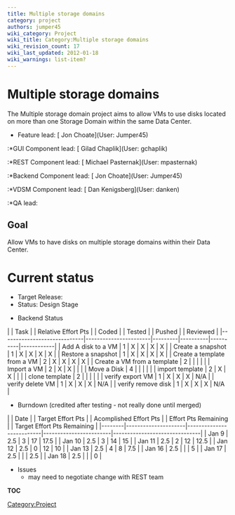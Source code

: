 ```yaml
---
title: Multiple storage domains
category: project
authors: jumper45
wiki_category: Project
wiki_title: Category:Multiple storage domains
wiki_revision_count: 17
wiki_last_updated: 2012-01-18
wiki_warnings: list-item?
---
```


# Multiple storage domains

The Multiple storage domain project aims to allow VMs to use disks located on more than one Storage Domain within the same Data Center.

*   Feature lead: [ Jon Choate](User: Jumper45)

:\*GUI Component lead: [ Gilad Chaplik](User: gchaplik)

:\*REST Component lead: [ Michael Pasternak](User: mpasternak)

:\*Backend Component lead: [ Jon Choate](User: Jumper45)

:\*VDSM Component lead: [ Dan Kenigsberg](User: danken)

:\*QA lead:

## Goal

Allow VMs to have disks on multiple storage domains within their Data Center.

# Current status

*   Target Release:
*   Status: Design Stage

<!-- -->

*   Backend Status

| | Task                      | | Relative Effort Pts | | Coded | | Tested | | Pushed | | Reviewed |
|-----------------------------|-----------------------|---------|----------|----------|------------|
| Add A disk to a VM          | 1                     | X       | X        | X        | X          |
| Create a snapshot           | 1                     | X       | X        | X        | X          |
| Restore a snapshot          | 1                     | X       | X        | X        | X          |
| Create a template from a VM | 2                     | X       | X        | X        | X          |
| Create a VM from a template | 2                     |         |          |          |            |
| Import a VM                 | 2                     | X       | X        |          |            |
| Move a Disk                 | 4                     |         |          |          |            |
| import template             | 2                     | X       | X        |          |            |
| clone template              | 2                     |         |          |          |            |
| verify export VM            | 1                     | X       | X        | X        | N/A        |
| verify delete VM            | 1                     | X       | X        | X        | N/A        |
| verify remove disk          | 1                     | X       | X        | X        | N/A        |

*   Burndown (credited after testing - not really done until merged)

| | Date | | Target Effort Pts | | Acomplished Effort Pts | | Effort Pts Remaining | | Target Effort Pts Remaining |
|--------|---------------------|--------------------------|------------------------|-------------------------------|
| Jan 9  | 2.5                 | 3                        | 17                     | 17.5                          |
| Jan 10 | 2.5                 | 3                        | 14                     | 15                            |
| Jan 11 | 2.5                 | 2                        | 12                     | 12.5                          |
| Jan 12 | 2.5                 | 0                        | 12                     | 10                            |
| Jan 13 | 2.5                 | 4                        | 8                      | 7.5                           |
| Jan 16 | 2.5                 |                          |                        | 5                             |
| Jan 17 | 2.5                 |                          |                        | 2.5                           |
| Jan 18 | 2.5                 |                          |                        | 0                             |

*   Issues
    -   may need to negotiate change with REST team

__TOC__

<Category:Project>
